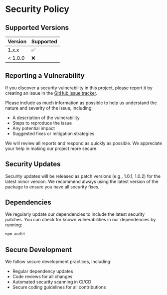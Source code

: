 # Security Policy

## Supported Versions

| Version | Supported          |
| ------- | ------------------ |
| 1.x.x   | :white_check_mark: |
| < 1.0.0 | :x:                |

## Reporting a Vulnerability

If you discover a security vulnerability in this project, please report it by creating an issue in the [GitHub issue tracker](https://github.com/neilfitzgerald1972/selenium-playwright-converter-ts/issues).

Please include as much information as possible to help us understand the nature and severity of the issue, including:

- A description of the vulnerability
- Steps to reproduce the issue
- Any potential impact
- Suggested fixes or mitigation strategies

We will review all reports and respond as quickly as possible. We appreciate your help in making our project more secure.

## Security Updates

Security updates will be released as patch versions (e.g., 1.0.1, 1.0.2) for the latest minor version. We recommend always using the latest version of the package to ensure you have all security fixes.

## Dependencies

We regularly update our dependencies to include the latest security patches. You can check for known vulnerabilities in our dependencies by running:

```bash
npm audit
```

## Secure Development

We follow secure development practices, including:

- Regular dependency updates
- Code reviews for all changes
- Automated security scanning in CI/CD
- Secure coding guidelines for all contributions
